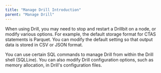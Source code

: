 ```yaml
---
title: "Manage Drill Introduction"
parent: "Manage Drill"
---
```

When using Drill, you may need to stop and restart a Drillbit on a node, or
modify various options. For example, the default storage format for CTAS
statements is Parquet. You can modify the default setting so that output data
is stored in CSV or JSON format.

You can use certain SQL commands to manage Drill from within the Drill shell
(SQLLine). You can also modify Drill configuration options, such as memory
allocation, in Drill's configuration files.

